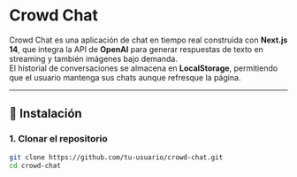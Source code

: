# Crowd Chat

Crowd Chat es una aplicación de chat en tiempo real construida con **Next.js 14**, que integra la API de **OpenAI** para generar respuestas de texto en streaming y también imágenes bajo demanda.  
El historial de conversaciones se almacena en **LocalStorage**, permitiendo que el usuario mantenga sus chats aunque refresque la página.

---

## 🚀 Instalación

### 1. Clonar el repositorio
```bash
git clone https://github.com/tu-usuario/crowd-chat.git
cd crowd-chat

